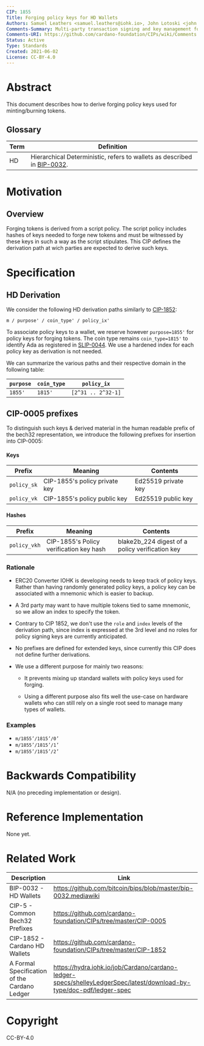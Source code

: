 ```yaml
---
CIP: 1855
Title: Forging policy keys for HD Wallets
Authors: Samuel Leathers <samuel.leathers@iohk.io>, John Lotoski <john.lotoski@iohk.io>, Michael Bishop <michael.bishop@iohk.io>, David Arnold <david.arnold@iohk.io>
Comments-Summary: Multi-party transaction signing and key management for HD wallets.
Comments-URI: https://github.com/cardano-foundation/CIPs/wiki/Comments:CIP-1855
Status: Active
Type: Standards
Created: 2021-06-02
License: CC-BY-4.0
---
```


# Abstract

This document describes how to derive forging policy keys used for minting/burning tokens.

## Glossary


Term     | Definition
---      | ---
HD       | Hierarchical Deterministic, refers to wallets as described in [BIP-0032].

# Motivation

## Overview 

Forging tokens is derived from a script policy. The script policy includes hashes of keys needed to forge new tokens and must be witnessed by these keys in such a way as the script stipulates.
This CIP defines the derivation path at wich parties are expected to derive such keys.

# Specification

## HD Derivation

We consider the following HD derivation paths similarly to [CIP-1852]:

```
m / purpose' / coin_type' / policy_ix'
```


To associate policy keys to a wallet, we reserve however `purpose=1855'` for policy keys for forging tokens. The coin type remains `coin_type=1815'` to identify Ada as registered in [SLIP-0044]. We use a hardened index for each policy key as derivation is not needed.

We can summarize the various paths and their respective domain in the following table:

| `purpose` | `coin_type` | `policy_ix`         |
| ---       | ---         | ---                 |
| `1855'`   | `1815'`     | `[2^31 .. 2^32-1]` |

## CIP-0005 prefixes

To distinguish such keys & derived material in the human readable prefix of the bech32 representation, we introduce the following prefixes for insertion into CIP-0005:

#### Keys

| Prefix             | Meaning                                            | Contents                           |
| ---                | ---                                                | ---                                |
| `policy_sk`        | CIP-1855's policy private key                      | Ed25519 private key                |
| `policy_vk`        | CIP-1855's policy public key                       | Ed25519 public key                 |

#### Hashes

| Prefix             | Meaning                                            | Contents                                               |
| ---                | ---                                                | ---                                                    |
| `policy_vkh`       | CIP-1855's Policy verification key hash            | blake2b\_224 digest of a policy verification key       |

### Rationale
- ERC20 Converter IOHK is developing needs to keep track of policy keys. Rather than having randomly generated policy keys, a policy key can be associated with a mnemonic which is easier to backup.
- A 3rd party may want to have multiple tokens tied to same mnemonic, so we allow an index to specify the token.
- Contrary to CIP 1852, we don't use the `role` and `index` levels of the derivation path, since index is expressed at the 3rd level and no roles for policy signing keys are currently anticipated.

- No prefixes are defined for extended keys, since currently this CIP does not define further derivations.

- We use a different purpose for mainly two reasons:

  - It prevents mixing up standard wallets with policy keys used for forging.

  - Using a different purpose also fits well the use-case on hardware wallets who can still rely on a single root seed to manage many types of wallets. 

### Examples

- `m/1855’/1815’/0’`
- `m/1855’/1815’/1’`
- `m/1855’/1815’/2’`


# Backwards Compatibility

N/A (no preceding implementation or design).

# Reference Implementation

None yet.

# Related Work

Description                                  | Link
---                                          | ---
BIP-0032 - HD Wallets                        | https://github.com/bitcoin/bips/blob/master/bip-0032.mediawiki
CIP-5 - Common Bech32 Prefixes               | https://github.com/cardano-foundation/CIPs/tree/master/CIP-0005
CIP-1852 - Cardano HD Wallets                | https://github.com/cardano-foundation/CIPs/tree/master/CIP-1852
A Formal Specification of the Cardano Ledger | https://hydra.iohk.io/job/Cardano/cardano-ledger-specs/shelleyLedgerSpec/latest/download-by-type/doc-pdf/ledger-spec


# Copyright

CC-BY-4.0

[BIP-0032]: https://github.com/bitcoin/bips/blob/master/bip-0032.mediawiki
[CIP-0005]: https://github.com/cardano-foundation/CIPs/tree/master/CIP-0005
[CIP-1852]: https://github.com/cardano-foundation/CIPs/blob/master/CIP-1852
[ledger-spec.pdf]: https://hydra.iohk.io/job/Cardano/cardano-ledger-specs/shelleyLedgerSpec/latest/download-by-type/doc-pdf/ledger-spec
[SLIP-0044]: https://github.com/satoshilabs/slips/blob/master/slip-0044.md
